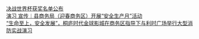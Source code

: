   
[决战世界杯获奖名单公布](http://www.dianyue.me/archives/634/gjl9tcthmzzxn7ws/)  
[演习 宣传︱县商务局（迎春商务区）开展“安全生产月”活动](http://www.dianyue.me/archives/114/5g2uotmki15ij8sf/)  
[“生命至上，安全发展”，桐庐时代金球影城在商务区指导下与利时广场举行大型消防实战演习](http://www.dianyue.me/archives/646/svkffnj8e7248n2t/)